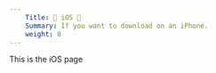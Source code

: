 ```yaml
---
    Title: 🍎 iOS 🍎
    Summary: If you want to download on an iPhone.
    weight: 8
---
```

This is the iOS page
